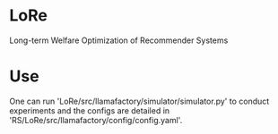 # LoRe
Long-term Welfare Optimization of Recommender Systems

# Use
One can run 'LoRe/src/llamafactory/simulator/simulator.py' to conduct experiments and the configs are detailed in 'RS/LoRe/src/llamafactory/config/config.yaml'.
